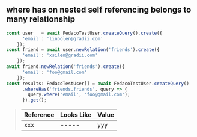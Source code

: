 ## where has on nested self referencing belongs to many relationship

```typescript
const user   = await FedacoTestUser.createQuery().create({
      'email': 'linbolen@gradii.com'
    });
const friend = await user.newRelation('friends').create({
      'email': 'xsilen@gradii.com'
    });
await friend.newRelation('friends').create({
      'email': 'foo@gmail.com'
    });
const results: FedacoTestUser[] = await FedacoTestUser.createQuery()
      .whereHas('friends.friends', query => {
        query.where('email', 'foo@gmail.com');
      }).get();
```

> | Reference | Looks Like | Value |
> | ------ | ----- | ----- |
> | xxx | ----- | yyy |
